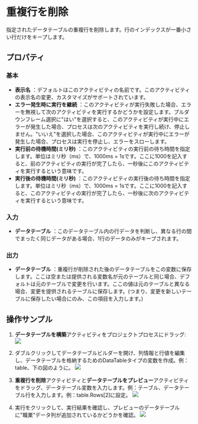 # 重複行を削除

指定されたデータテーブルの重複行を削除します。行のインデックスが一番小さい行だけをキープします。

## プロパティ

### 基本

- **表示名** ：デフォルトはこのアクティビティの名前です。このアクティビティの表示名の変更、カスタマイズがサポートされています。
- **エラー発生時に実行を継続** ：このアクティビティが実行失敗した場合、エラーを無視して次のアクティビティを実行するかどうかを設定します。プルダウンフレーム選択に"はい"を選択すると、このアクティビティが実行中にエラーが発生した場合、プロセスは次のアクティビティを実行し続け、停止しません。"いいえ"を選択した場合、このアクティビティが実行中にエラーが発生した場合、プロセスは実行を停止し、エラーをスローします。
- **実行前の待機時間(ミリ秒)** ：このアクティビティの実行前の待ち時間を指定します。単位はミリ秒（ms）で、1000ms = 1sです。ここに1000を記入すると、前のアクティビティの実行が完了したら、一秒後にこのアクティビティを実行するという意味です。
- **実行後の待機時間(ミリ秒)** ：このアクティビティの実行後の待ち時間を指定します。単位はミリ秒（ms）で、1000ms = 1sです。ここに1000を記入すると、このアクティビティの実行が完了したら、一秒後に次のアクティビティを実行するという意味です。


### 入力
- **データテーブル** ：このデータテーブル内の行データを判断し、異なる行の間でまったく同じデータがある場合、1行のデータのみがキープされます。

### 出力
- **データテーブル** ：重複行が削除された後のデータテーブルをこの変数に保存します。ここは空または提供される変数名が元のテーブルと同じ場合、デフォルトは元のテーブルで変更を行います。ここの値は元のテーブルと異なる場合、変更を提供されるテーブルに保存します。(つまり、変更を新しいテーブルに保存したい場合にのみ、この項目を入力します。)

## 操作サンプル

1. **データテーブルを構築**アクティビティをプロジェクトプロセスにドラッグ:
![](https://docimages.blob.core.chinacloudapi.cn/images/Activities/BulidDataTable20201224.png)

2. ダブルクリックしてデータテーブルビルダーを開け、列情報と行値を編集し、データテーブルを格納するためのDataTableタイプの変数を作成。例：table、下の図のように。
![](https://docimages.blob.core.chinacloudapi.cn/images/Activities/RemoveDuplicateRow20201228.png)

3. **重複行を削除**アクティビティと**データテーブルをプレビュー**アクティビティをドラッグ、データテーブル変数を入力します。例：テーブル、データテーブル行を入力します。例：table.Rows[2]に設定。
![](https://docimages.blob.core.chinacloudapi.cn/images/Activities/RemoveDuplicateRow2020122802.png)

4. 実行をクリックして、実行結果を確認し、プレビューのデータテーブルに"職業"データ列が追加されているかどうかを確認。
![](https://docimages.blob.core.chinacloudapi.cn/images/Activities/RemoveDuplicateRow2020122803.png)